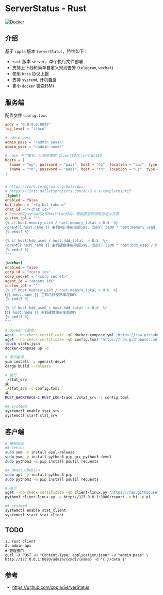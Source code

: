 # ServerStatus - Rust

[![Docker](https://github.com/zdz/ServerStatus-Rust/actions/workflows/docker.yml/badge.svg)](https://github.com/zdz/ServerStatus-Rust/actions/workflows/docker.yml)

## 介绍
基于 `cppla` 版本 `ServerStatus`，特性如下：

- `rust` 版本 `server`，单个执行文件部署
- 支持上下线和简单自定义规则告警 (`telegram`, `wechat`)
- 使用 `http` 协议上报
- 支持 `systemd`, 开机自启
- 更小 `docker` 镜像(5M)

## 服务端

配置文件 `config.toml`
```toml
addr = "0.0.0.0:8080"
log_level = "trace"

# admin pass
admin_pass = "<admin pass>"
admin_user = "<admin name>"

# name 不可重复，代替原来的 ClientID/ClientNetID
hosts = [
  {name = "op", password = "pass", host = "op", location = "🇨🇳", type = "kvm", monthstart = 1},
  {name = "rn", password = "pass", host = "rn", location = "us", type = "kvm", monthstart = 1},
]


# https://core.telegram.org/bots/api
# https://jinja.palletsprojects.com/en/3.0.x/templates/#if
[tgbot]
enabled = false
bot_token = "<tg bot token>"
chat_id = "<chat id>"
# host参见payload文件HostStat结构，模板置空则停用自定义告警
custom_tpl = """
{% if host.memory_used / host.memory_total > 0.5  %}
<pre>❗{{ host.name }} 主机内存使用率超50%, 当前{{ (100 * host.memory_used / host.memory_total) | round }}%  </pre>
{% endif %}

{% if host.hdd_used / host.hdd_total  > 0.5  %}
<pre>❗{{ host.name }} 主机硬盘使用率超50%, 当前{{ (100 * host.hdd_used / host.hdd_total) | round }}% </pre>
{% endif %}
"""

[wechat]
enabled = false
corp_id = "<corp id>"
corp_secret = "<corp secret>"
agent_id = "<agent id>"
custom_tpl = """
{% if host.memory_used / host.memory_total > 0.8  %}
❗{{ host.name }} 主机内存使用率超80%
{% endif %}

{% if host.hdd_used / host.hdd_total  > 0.8  %}
❗{{ host.name }} 主机硬盘使用率超80%
{% endif %}
"""

```

```bash
# docker (推荐)
wget --no-check-certificate -qO docker-compose.yml 'https://raw.githubusercontent.com/zdz/ServerStatus-Rust/master/docker-compose.yml'
wget --no-check-certificate -qO config.toml 'https://raw.githubusercontent.com/zdz/ServerStatus-Rust/master/config.toml'
touch stats.json
docker-compose up -d

# 源码编译
yum install -y openssl-devel
cargo build --release

# 运行
./stat_srv
或
./stat_srv -c config.toml
或
RUST_BACKTRACE=1 RUST_LOG=trace ./stat_srv -c config.toml

## systemd
systemctl enable stat_srv
systemctl start stat_srv

```

## 客户端
```bash
# 依赖安装
## Centos
sudo yum -y install epel-release
sudo yum -y install python3-pip gcc python3-devel
sudo python3 -m pip install psutil requests

## Ubuntu/Debian
sudo apt -y install python3-pip
sudo python3 -m pip install psutil requests

# 运行
wget --no-check-certificate -qO client-linux.py 'https://raw.githubusercontent.com/zdz/ServerStatus-Rust/master/client/client-linux.py'
python3 client-linux.py -a http://127.0.0.1:8080/report -u h1 -p p1

## systemd
systemctl enable stat_client
systemctl start stat_client
```

## TODO
```
1. rust client
2. admin api
# 管理接口
curl -X POST -H "Content-Type: application/json" -u "admin:pass" \
http://127.0.0.1:8080/admin/{cmd}/{name} -d '{ //data }'
```

## 参考
- https://github.com/cppla/ServerStatus

